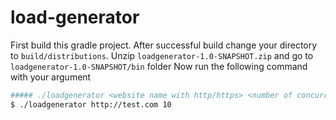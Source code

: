 # load-generator

First build this gradle project. After successful build change your directory to `build/distributions`.
Unzip `loadgenerator-1.0-SNAPSHOT.zip` and go to `loadgenerator-1.0-SNAPSHOT/bin` folder
Now run the following command with your argument

```sh
##### ./loadgenerator <website name with http/https> <number of concurrent request> #####
$ ./loadgenerator http://test.com 10
```